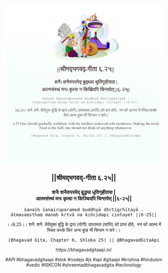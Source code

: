 <img src="../../asset/BG_6_25.png"/>
<center><h2>||श्रीमद्‍भगवद्‍-गीता ६.२५||</h2>
<h3>शनैः शनैरुपरमेद् बुद्ध्या धृतिगृहीतया |<br/>आत्मसंस्थं मनः कृत्वा न किञ्चिदपि चिन्तयेत् ||६-२५||</h3>
<pre>śanaiḥ śanairuparamed buddhyā dhṛtigṛhītayā .<br/>ātmasaṃsthaṃ manaḥ kṛtvā na kiñcidapi cintayet ||6-25||</pre>
<p>।।6.25।। शनै: शनै: धैर्ययुक्त बुद्धि के द्वारा (योगी) उपरामता (शांति) को प्राप्त होवे;  मन को आत्मा में स्थित करके फिर अन्य कुछ भी चिन्तन न करे।।</p>
<pre>(Bhagavad Gita, Chapter 6, Shloka 25) || @BhagavadGitaApi</pre><p>https://bhagavadgitaapi.in/</p><p>#API #bhagavadgitaapi #slok #nodejs #js #api #gitaapi #krishna #hinduism #vedic #ISKCON #shreemadbhagavadgita #technology</p></center>
